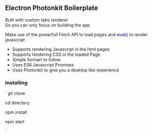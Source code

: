 <h2>Electron Photonkit Boilerplate</h2>
<p>Built with custom tabs renderer <br>
So you can only focus on building the app</p>
<p>Make use of the powerfull Fetch API  to load pages and <a id='btn' style="color:blue">eval()</a> to render javascript</p>
<ul>
<li>Supports rendering Javascript in the html pages</li>
<li>Supports rendering CSS in the loaded Page</li>
<li>Simple formart to follow</li>
<li>Uses ES6 Javascript Promises</li>
<li>Uses Photonkit to give you a desktop like experience</li>
</ul>

<h3>Installing</h3>
`
git clone

cd directory

npm install

npm start

`